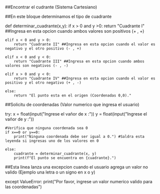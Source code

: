 ##Encontrar el cudrante (Sistema Cartesiano)

##En este bloque determinamos el tipo de cuadrante


def determinar_cuadrante(x,y):
    if x > 0 and y >0:
        return "Cuadrante I" ##Ingresa en esta opcion cuando ambos valores son positivos (+ , +)
        
    elif x < 0 and y > 0:        
        return "Cuadrante II" ##Ingresa en esta opcion cuando el valor es negativo y el otro positivo (- , +)
        
    elif x < 0 and y < 0:    
        return "Cuadrante III" ##Ingresa en esta opcion cuando ambos valores son negativos (- , -)
        
    elif x > 0 and y < 0:
        return "Cuadrante IV" ##Ingresa en esta opcion cuando el valor es positivo y el otro negativo (+ , -)
        
    else:
        return "El punto esta en el origen (Coordenadas 0,0)." 

    
##Solicitu de coordenadas (Valor numerico que ingresa el usuario)

try:
    x = float(input("Ingrese el vañor de x :"))
    y = float(input("Ingrese el vañor de y :"))
    
    #Verifica que ninguna coordenada sea 0
    if x==0 or y==0:
        print("Ninguna coordenada debe ser igual a 0.") #Saldra esta leyenda si ingresas uno de los valores en 0
        
    else:
        cuadrante = determinar_cuadrante(x, y)
        print(f"El punto se encuentra en {cuadrante}.")

##Esta linea lanza una excepcion cuando el usuario agrega un valor no valido (Ejemplo una letra o un signo en x o y)

except ValueError:
    print("Por favor, ingrese un valor numerico valido para las coordenadas")
